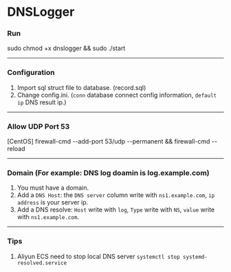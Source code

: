 # DNSLogger

### Run

sudo chmod +x dnslogger && sudo ./start

---

### Configuration

1. Import sql struct file to database. (record.sql)
2. Change config.ini. (`conn` database connect config information, `default ip` DNS result ip.)

---

### Allow UDP Port 53

[CentOS] firewall-cmd --add-port 53/udp --permanent && firewall-cmd --reload

---

### Domain (For example: DNS log doamin is log.example.com)

1. You must have a domain.
2. Add a `DNS Host`: the `DNS server` column write with `ns1.example.com`, `ip address` is your server ip.
3. Add a DNS resolve: `Host` write with `log`, `Type` write with `NS`, `value` write with `ns1.example.com`.

---

### Tips

1. Aliyun ECS need to stop local DNS server `systemctl stop systemd-resolved.service`
